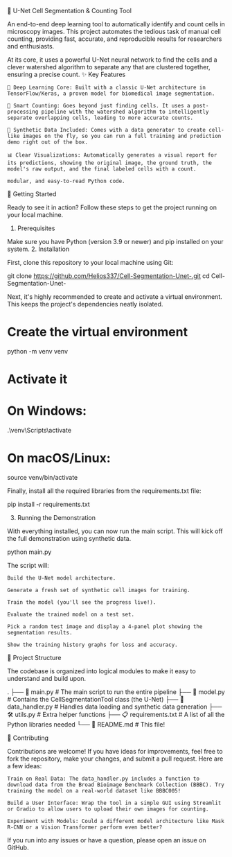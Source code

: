 🔬 U-Net Cell Segmentation & Counting Tool

An end-to-end deep learning tool to automatically identify and count cells in microscopy images. This project automates the tedious task of manual cell counting, providing fast, accurate, and reproducible results for researchers and enthusiasts.

At its core, it uses a powerful U-Net neural network to find the cells and a clever watershed algorithm to separate any that are clustered together, ensuring a precise count.
✨ Key Features

    🧠 Deep Learning Core: Built with a classic U-Net architecture in TensorFlow/Keras, a proven model for biomedical image segmentation.

    🧩 Smart Counting: Goes beyond just finding cells. It uses a post-processing pipeline with the watershed algorithm to intelligently separate overlapping cells, leading to more accurate counts.

    🧪 Synthetic Data Included: Comes with a data generator to create cell-like images on the fly, so you can run a full training and prediction demo right out of the box.

    📊 Clear Visualizations: Automatically generates a visual report for its predictions, showing the original image, the ground truth, the model's raw output, and the final labeled cells with a count.

    modular, and easy-to-read Python code.

🚀 Getting Started

Ready to see it in action? Follow these steps to get the project running on your local machine.
1. Prerequisites

Make sure you have Python (version 3.9 or newer) and pip installed on your system.
2. Installation

First, clone this repository to your local machine using Git:

git clone https://github.com/Helios337/Cell-Segmentation-Unet-.git
cd Cell-Segmentation-Unet-

Next, it's highly recommended to create and activate a virtual environment. This keeps the project's dependencies neatly isolated.

# Create the virtual environment
python -m venv venv

# Activate it
# On Windows:
.\venv\Scripts\activate
# On macOS/Linux:
source venv/bin/activate

Finally, install all the required libraries from the requirements.txt file:

pip install -r requirements.txt

3. Running the Demonstration

With everything installed, you can now run the main script. This will kick off the full demonstration using synthetic data.

python main.py

The script will:

    Build the U-Net model architecture.

    Generate a fresh set of synthetic cell images for training.

    Train the model (you'll see the progress live!).

    Evaluate the trained model on a test set.

    Pick a random test image and display a 4-panel plot showing the segmentation results.

    Show the training history graphs for loss and accuracy.

📂 Project Structure

The codebase is organized into logical modules to make it easy to understand and build upon.

.
├── 📄 main.py             # The main script to run the entire pipeline
├── 🧠 model.py             # Contains the CellSegmentationTool class (the U-Net)
├── 💾 data_handler.py      # Handles data loading and synthetic data generation
├── 🛠️ utils.py              # Extra helper functions
├── 📋 requirements.txt    # A list of all the Python libraries needed
└── 📜 README.md           # This file!

🤝 Contributing

Contributions are welcome! If you have ideas for improvements, feel free to fork the repository, make your changes, and submit a pull request. Here are a few ideas:

    Train on Real Data: The data_handler.py includes a function to download data from the Broad Bioimage Benchmark Collection (BBBC). Try training the model on a real-world dataset like BBBC005!

    Build a User Interface: Wrap the tool in a simple GUI using Streamlit or Gradio to allow users to upload their own images for counting.

    Experiment with Models: Could a different model architecture like Mask R-CNN or a Vision Transformer perform even better?

If you run into any issues or have a question, please open an issue on GitHub.
